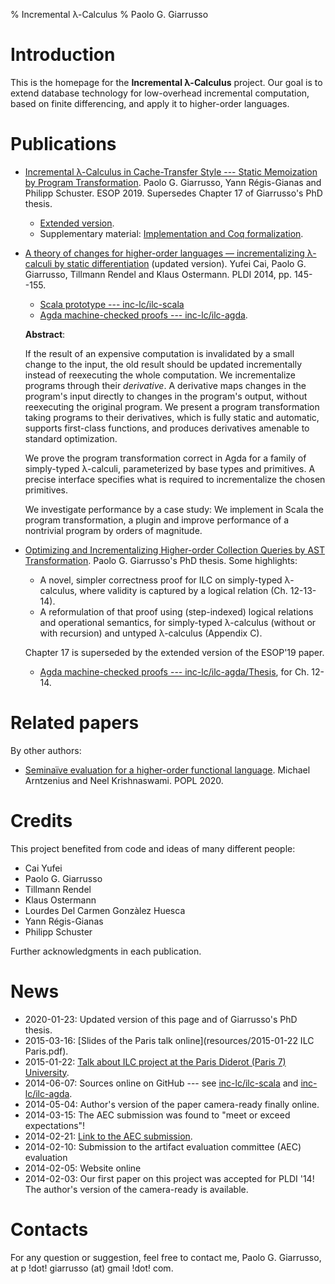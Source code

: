% Incremental λ-Calculus
% Paolo G. Giarrusso

# Introduction

This is the homepage for the **Incremental λ-Calculus** project. Our goal is to
extend database technology for low-overhead incremental computation, based on
finite differencing, and apply it to higher-order languages.

# Publications
  - [Incremental λ-Calculus in Cache-Transfer Style --- Static Memoization by
    Program Transformation](https://link.springer.com/chapter/10.1007/978-3-030-17184-1_20).
    Paolo G. Giarrusso, Yann Régis-Gianas and Philipp Schuster. ESOP 2019.
    Supersedes Chapter 17 of Giarrusso's PhD thesis.
    - [Extended version](https://github.com/yurug/cts/blob/ae1bf7b4b7ef82167324c7ce18dc3785b7dcaab7/static-caching-extended.pdf).
    - Supplementary material: [Implementation and Coq
      formalization](https://github.com/yurug/cts).
  - [A theory of changes for higher-order languages — incrementalizing λ-calculi
    by static differentiation](resources/pldi14-ilc-author-final.pdf) (updated
    version). Yufei Cai, Paolo G. Giarrusso, Tillmann Rendel and Klaus Ostermann.
    PLDI 2014, pp. 145--155.
    - [Scala prototype --- inc-lc/ilc-scala](https://github.com/inc-lc/ilc-scala)
    - [Agda machine-checked proofs --- inc-lc/ilc-agda](https://github.com/inc-lc/ilc-agda).

    **Abstract**:

    If the result of an expensive computation is invalidated by a small change
    to the input, the old result should be updated incrementally instead of
    reexecuting the whole computation. We incrementalize programs through their
    *derivative*. A derivative maps changes in the program's input directly to
    changes in the program's output, without reexecuting the original program.
    We present a program transformation taking programs to their derivatives,
    which is fully static and automatic, supports first-class functions, and
    produces derivatives amenable to standard optimization.

    We prove the program
    transformation correct in Agda for a family of simply-typed λ-calculi,
    parameterized by base types and primitives. A precise interface specifies
    what is required to incrementalize the chosen primitives.

    We investigate
    performance by a case study: We implement in Scala the program
    transformation, a plugin and improve performance of a nontrivial program by
    orders of magnitude.

  - [Optimizing and Incrementalizing Higher-order Collection Queries by AST
    Transformation](resources/giarrusso-phd-thesis-2020-final.pdf).
    Paolo G. Giarrusso's PhD thesis.
    Some highlights:
    - A novel, simpler correctness proof for ILC on simply-typed λ-calculus,
      where validity is captured by a logical relation (Ch. 12-13-14).
    - A reformulation of that proof using (step-indexed) logical relations and
      operational semantics, for simply-typed λ-calculus (without or with
      recursion) and untyped λ-calculus (Appendix C).

    Chapter 17 is superseded by the extended version of the ESOP'19 paper.
    - [Agda machine-checked proofs --- inc-lc/ilc-agda/Thesis](https://github.com/inc-lc/ilc-agda/tree/master/Thesis/), for Ch. 12-14.

# Related papers
By other authors:

- [Seminaïve evaluation for a higher-order functional
  language](https://dl.acm.org/doi/abs/10.1145/3371090).
  Michael Arntzenius and Neel Krishnaswami. POPL 2020.

# Credits
This project benefited from code and ideas of many different people:

- Cai Yufei
- Paolo G. Giarrusso
- Tillmann Rendel
- Klaus Ostermann
- Lourdes Del Carmen Gonzàlez Huesca
- Yann Régis-Gianas
- Philipp Schuster

Further acknowledgments in each publication.

# News
- 2020-01-23: Updated version of this page and of Giarrusso's PhD thesis.
- 2015-03-16: [Slides of the Paris talk online](resources/2015-01-22 ILC Paris.pdf).
- 2015-01-22:
  [Talk about ILC project at the Paris Diderot (Paris 7) University](http://blaisorblade.github.io/blog/2015/01/15/a-talk-on-ilc/).
- 2014-06-07: Sources online on GitHub --- see
  [inc-lc/ilc-scala](https://github.com/inc-lc/ilc-scala) and
  [inc-lc/ilc-agda](https://github.com/inc-lc/ilc-agda).
- 2014-05-04: Author's version of the paper camera-ready finally online.
- 2014-03-15: The AEC submission was found to "meet or exceed expectations"!
- 2014-02-21: [Link to the AEC submission](AEC.html).
- 2014-02-10: Submission to the artifact evaluation committee (AEC) evaluation
- 2014-02-05: Website online
- 2014-02-03: Our first paper on this project was accepted for PLDI '14! The
  author's version of the camera-ready is available.

# Contacts
For any question or suggestion, feel free to contact me, Paolo G. Giarrusso, at
p !dot! giarrusso (at) gmail !dot! com.
